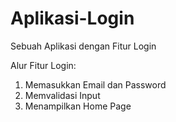 # Aplikasi-Login
Sebuah Aplikasi dengan Fitur Login

Alur Fitur Login:
1. Memasukkan Email dan Password
2. Memvalidasi Input
3. Menampilkan Home Page
